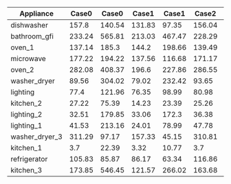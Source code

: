 |Appliance|Case0|Case0|Case1|Case1|Case2|Case2|Case3|Case3|
|--|--|--|--|--|--|--|--|--|
|dishwasher|157.8|140.54|131.83|97.35|156.04|129.94|113.72|79.77|
|bathroom_gfi|233.24|565.81|213.03|467.47|228.29|540.77|200.12|412.04|
|oven_1|137.14|185.3|144.2|198.66|139.49|195.5|160.0|243.0|
|microwave|177.22|194.22|137.56|116.68|171.17|176.34|138.98|121.9|
|oven_2|282.08|408.37|196.6|227.86|286.55|421.9|179.22|200.4|
|washer_dryer|89.56|304.02|79.02|232.42|93.65|334.91|76.76|219.23|
|lighting|77.4|121.96|76.35|98.99|80.98|122.2|76.5|99.0|
|kitchen_2|27.22|75.39|14.23|23.39|25.26|66.52|12.31|19.21|
|lighting_2|32.51|179.85|33.06|172.3|36.38|227.55|31.92|158.93|
|lighting_1|41.53|213.16|24.01|78.99|47.78|265.91|24.19|83.87|
|washer_dryer_3|311.29|97.17|157.33|45.15|310.81|97.16|166.7|46.65|
|kitchen_1|3.7|22.39|3.32|10.77|3.7|18.41|3.57|13.93|
|refrigerator|105.83|85.87|86.17|63.34|116.86|110.4|85.45|62.9|
|kitchen_3|173.85|546.45|121.57|266.02|163.68|483.47|121.49|266.15|
